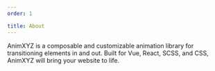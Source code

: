 ```yaml
---
order: 1

title: About
---
```


AnimXYZ is a composable and customizable animation library for transitioning elements in and out. Built for Vue, React, SCSS, and CSS, AnimXYZ will bring your website to life.
